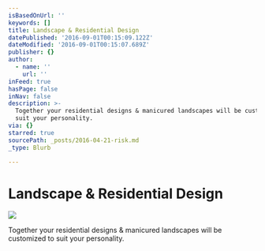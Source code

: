 ```yaml
---
isBasedOnUrl: ''
keywords: []
title: Landscape & Residential Design
datePublished: '2016-09-01T00:15:09.122Z'
dateModified: '2016-09-01T00:15:07.689Z'
publisher: {}
author:
  - name: ''
    url: ''
inFeed: true
hasPage: false
inNav: false
description: >-
  Together your residential designs & manicured landscapes will be customized to
  suit your personality.
via: {}
starred: true
sourcePath: _posts/2016-04-21-risk.md
_type: Blurb

---
```

# Landscape & Residential Design
![](https://the-grid-user-content.s3-us-west-2.amazonaws.com/c7cd289e-0cee-456f-af50-ff7582bfa0c8.jpg)

Together your residential designs & manicured landscapes will be customized to suit your personality.